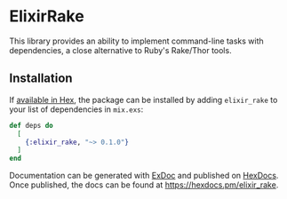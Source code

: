 # ElixirRake

This library provides an ability to implement command-line tasks with dependencies, a close alternative to Ruby's Rake/Thor tools.

## Installation

If [available in Hex](https://hex.pm/docs/publish), the package can be installed
by adding `elixir_rake` to your list of dependencies in `mix.exs`:

```elixir
def deps do
  [
    {:elixir_rake, "~> 0.1.0"}
  ]
end
```

Documentation can be generated with [ExDoc](https://github.com/elixir-lang/ex_doc)
and published on [HexDocs](https://hexdocs.pm). Once published, the docs can
be found at <https://hexdocs.pm/elixir_rake>.

